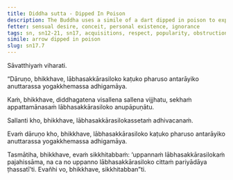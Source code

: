 ```yaml
---
title: Diddha sutta - Dipped In Poison
description: The Buddha uses a simile of a dart dipped in poison to explain how acquisitions, respect, and popularity are harsh, bitter, and severe, obstructing the attainment of the unsurpassed safety from bondage.
fetter: sensual desire, conceit, personal existence, ignorance
tags: sn, sn12-21, sn17, acquisitions, respect, popularity, obstruction, poison, arrow, harsh, bitter, severe
simile: arrow dipped in poison
slug: sn17.7
---
```


Sāvatthiyaṁ viharati.

“Dāruṇo, bhikkhave, lābhasakkārasiloko kaṭuko pharuso antarāyiko anuttarassa yogakkhemassa adhigamāya.

Kaṁ, bhikkhave, diddhagatena visallena sallena vijjhatu, sekhaṁ appattamānasaṁ lābhasakkārasiloko anupāpuṇātu.

Sallanti kho, bhikkhave, lābhasakkārasilokassetaṁ adhivacanaṁ.

Evaṁ dāruṇo kho, bhikkhave, lābhasakkārasiloko kaṭuko pharuso antarāyiko anuttarassa yogakkhemassa adhigamāya.

Tasmātiha, bhikkhave, evaṁ sikkhitabbaṁ: ‘uppannaṁ lābhasakkārasilokaṁ pajahissāma, na ca no uppanno lābhasakkārasiloko cittaṁ pariyādāya ṭhassatī’ti. Evañhi vo, bhikkhave, sikkhitabban”ti.
